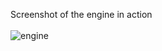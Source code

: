 Screenshot of the engine in action \
\
![engine](https://user-images.githubusercontent.com/9664221/49639196-12b56300-fa13-11e8-8913-598475534f24.png)

